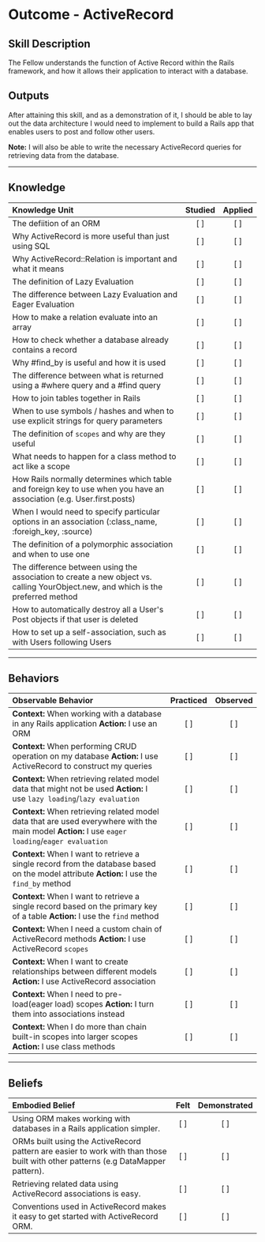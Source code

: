 # Outcome - ActiveRecord

Skill Description
----------
The Fellow understands the function of Active Record within the Rails framework, and how it allows their application to interact with a database.

Outputs
----------
After attaining this skill, and as a demonstration of it, I should be able to lay out the data architecture I would need to implement to build a Rails app that enables users to post and follow other users. 

**Note:** I will also be able to write the necessary ActiveRecord queries for retrieving data from the database.


----------
## **Knowledge**


| Knowledge Unit   |      Studied      | Applied |
|:-------------|:------------------:|:--------:|
| The defiition of an ORM | [ ] | [ ]  |
| Why ActiveRecord is more useful than just using SQL | [ ] | [ ]  |
| Why ActiveRecord::Relation is important and what it means | [ ] | [ ]  |
| The definition of Lazy Evaluation | [ ] | [ ]  |
| The difference between Lazy Evaluation and Eager Evaluation | [ ] | [ ]  |
| How to make a relation evaluate into an array | [ ] | [ ]  |
| How to check whether a database already contains a record | [ ] | [ ]  |
| Why #find_by is useful and how it is used | [ ] | [ ]  |
| The difference between what is returned using a #where query and a #find query | [ ] | [ ]  |
| How to join tables together in Rails | [ ] | [ ]  |
| When to use symbols / hashes and when to use explicit strings for query parameters | [ ] | [ ]  |
| The definition of `scopes` and why are they useful | [ ] | [ ]  |
| What needs to happen for a class method to act like a scope | [ ] | [ ]  |
| How Rails normally determines which table and foreign key to use when you have an association (e.g. User.first.posts) | [ ] | [ ]  |
| When I would need to specify particular options in an association (:class_name, :foreigh_key, :source) | [ ] | [ ]  |
| The definition of a polymorphic association and when to use one | [ ] | [ ]  |
| The difference between using the association to create a new object vs. calling YourObject.new, and which is the preferred method | [ ] | [ ]  |
| How to automatically destroy all a User's Post objects if that user is deleted | [ ] | [ ]  |
| How to set up a self-association, such as with Users following Users | [ ] | [ ]  |


----------


## **Behaviors**


| Observable Behavior   |      Practiced      | Observed |
|:-------------|:------------------:|:--------:|
| **Context:** When working with a database in any Rails application **Action:** I use an ORM  | [ ] | [ ]  |
| **Context:** When performing CRUD operation on my database **Action:** I use ActiveRecord to construct my queries | [ ] | [ ]  |
| **Context:** When retrieving related model data that might not be used **Action:** I use `lazy loading`/`lazy evaluation` | [ ] | [ ]  |
| **Context:** When retrieving related model data that are used everywhere with the main model **Action:** I use `eager loading`/`eager evaluation`  | [ ] | [ ]  |
| **Context:** When I want to retrieve a single record from the database based on the model attribute **Action:** I use the `find_by` method | [ ] | [ ]  |
| **Context:** When I want to retrieve a single record based on the primary key of a table **Action:** I use the `find` method | [ ] | [ ]  |
| **Context:** When I need a custom chain of ActiveRecord methods **Action:** I use ActiveRecord `scopes` | [ ] | [ ]  |
| **Context:** When I want to create relationships between different models **Action:** I use ActiveRecord association | [ ] | [ ]  |
| **Context:** When I need to pre-load(eager load) scopes **Action:** I turn them into associations instead | [ ] | [ ]  |
| **Context:** When I do more than chain built-in scopes into larger scopes **Action:** I use class methods | [ ] | [ ]  |


----------


## **Beliefs**


| Embodied Belief   |      Felt      | Demonstrated |
|:-------------|:------------------:|:--------:|
| Using ORM makes working with databases in a Rails application simpler. | [ ] | [ ]  |
| ORMs built using the ActiveRecord pattern are easier to work with than those built with other patterns (e.g DataMapper pattern). | [ ] | [ ]  |
| Retrieving related data using ActiveRecord associations is easy. | [ ] | [ ]  |
| Conventions used in ActiveRecord makes it easy to get started with ActiveRecord ORM. | [ ] | [ ]  |
